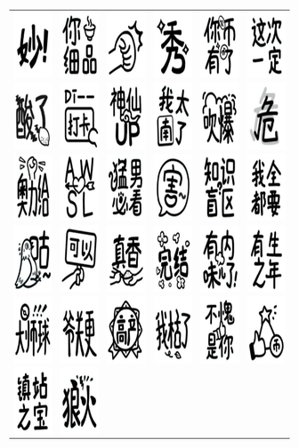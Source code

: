 <table border="0">
  <tr>
    <td align="center">
      <img src="../../image/bilibiliHotKey/1.jpg" height="120" width="120" />
    </td>
    <td align="center">
      <img src="../../image/bilibiliHotKey/10.jpg" height="120" width="120" />
    </td>
    <td align="center">
      <img src="../../image/bilibiliHotKey/11.jpg" height="120" width="120" />
    </td>
    <td align="center">
      <img src="../../image/bilibiliHotKey/12.jpg" height="120" width="120" />
    </td>
    <td align="center">
      <img src="../../image/bilibiliHotKey/13.jpg" height="120" width="120" />
    </td>
    <td align="center">
      <img src="../../image/bilibiliHotKey/14.jpg" height="120" width="120" />
    </td>
  </tr>
  <tr>
    <td align="center">
      <img src="../../image/bilibiliHotKey/15.jpg" height="120" width="120" />
    </td>
    <td align="center">
      <img src="../../image/bilibiliHotKey/16.jpg" height="120" width="120" />
    </td>
    <td align="center">
      <img src="../../image/bilibiliHotKey/17.jpg" height="120" width="120" />
    </td>
    <td align="center">
      <img src="../../image/bilibiliHotKey/18.jpg" height="120" width="120" />
    </td>
    <td align="center">
      <img src="../../image/bilibiliHotKey/19.jpg" height="120" width="120" />
    </td>
    <td align="center">
      <img src="../../image/bilibiliHotKey/2.jpg" height="120" width="120" />
    </td>
  </tr>
  <tr>
    <td align="center">
      <img src="../../image/bilibiliHotKey/20.jpg" height="120" width="120" />
    </td>
    <td align="center">
      <img src="../../image/bilibiliHotKey/21.jpg" height="120" width="120" />
    </td>
    <td align="center">
      <img src="../../image/bilibiliHotKey/22.jpg" height="120" width="120" />
    </td>
    <td align="center">
      <img src="../../image/bilibiliHotKey/23.jpg" height="120" width="120" />
    </td>
    <td align="center">
      <img src="../../image/bilibiliHotKey/24.jpg" height="120" width="120" />
    </td>
    <td align="center">
      <img src="../../image/bilibiliHotKey/25.jpg" height="120" width="120" />
    </td>
  </tr>
  <tr>
    <td align="center">
      <img src="../../image/bilibiliHotKey/26.jpg" height="120" width="120" />
    </td>
    <td align="center">
      <img src="../../image/bilibiliHotKey/27.jpg" height="120" width="120" />
    </td>
    <td align="center">
      <img src="../../image/bilibiliHotKey/28.jpg" height="120" width="120" />
    </td>
    <td align="center">
      <img src="../../image/bilibiliHotKey/29.jpg" height="120" width="120" />
    </td>
    <td align="center">
      <img src="../../image/bilibiliHotKey/3.jpg" height="120" width="120" />
    </td>
    <td align="center">
      <img src="../../image/bilibiliHotKey/30.jpg" height="120" width="120" />
    </td>
  </tr>
  <tr>
    <td align="center">
      <img src="../../image/bilibiliHotKey/31.jpg" height="120" width="120" />
    </td>
    <td align="center">
      <img src="../../image/bilibiliHotKey/32.jpg" height="120" width="120" />
    </td>
    <td align="center">
      <img src="../../image/bilibiliHotKey/4.jpg" height="120" width="120" />
    </td>
    <td align="center">
      <img src="../../image/bilibiliHotKey/5.jpg" height="120" width="120" />
    </td>
    <td align="center">
      <img src="../../image/bilibiliHotKey/6.jpg" height="120" width="120" />
    </td>
    <td align="center">
      <img src="../../image/bilibiliHotKey/7.jpg" height="120" width="120" />
    </td>
  </tr>
  <tr>
    <td align="center">
      <img src="../../image/bilibiliHotKey/8.jpg" height="120" width="120" />
    </td>
    <td align="center">
      <img src="../../image/bilibiliHotKey/9.jpg" height="120" width="120" />
    </td>
  </tr>
</table>
